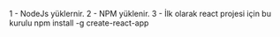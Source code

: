 1 - NodeJs yüklernir.
2 - NPM yüklenir. 
3 - İlk olarak react projesi için bu kurulu npm install -g create-react-app